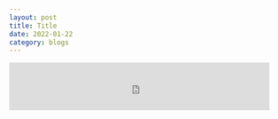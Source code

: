 ```yaml
---
layout: post
title: Title
date: 2022-01-22
category: blogs
---
```


<iframe frameborder="no" border="0" marginwidth="0" marginheight="0" width=470 height=86 src="https://music.163.com/outchain/player?type=2&id=1313070401&auto=1&height=66"></iframe>

